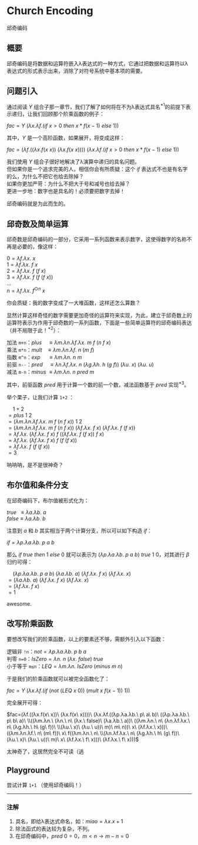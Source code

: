 # Church Encoding

邱奇编码

## 概要

邱奇编码是将数据和运算符嵌入λ表达式的一种方式，它通过把数据和运算符以λ表达式的形式表示出来，消除了对符号系统中基本项的需要。

## 问题引入

通过阅读 $Y$ 组合子那一章节，我们了解了如何将在不为λ表达式具名$^{*1}$的前提下表示递归，让我们回顾那个阶乘函数的例子：

$fac=Y\ (λx.λf.(if\ x > 0\ then\ x*f(x-1)\ else\ 1))$

其中，$Y$ 是一个高阶函数，如果展开，将变成这样：

$fac=(λf.((λx.f(x\ x))\ (λx.f(x\ x))))\ (λx.λf.(if\ x > 0\ then\ x*f(x-1)\ else\ 1))$

我们使用 $Y$ 组合子很好地解决了λ演算中递归的具名问题。  
但如果你是一个追求完美的人，相信你会有所质疑：这个 $if$ 表达式不也是有名字的么，为什么不把它也给去除掉？  
如果你更加严苛：为什么不把大于号和减号也给去掉？  
更进一步地：数字也是具名的！必须要把数字去掉！

邱奇编码就是为此而生的。

## 邱奇数及简单运算

邱奇数是邱奇编码的一部分，它采用一系列函数来表示数字，这使得数字的名称不再是必要的，像这样：

$0=λf.λx.\ x$  
$1=λf.λx.\ f\ x$  
$2=λf.λx.\ f\ (f\ x)$  
$3=λf.λx.\ f\ (f\ (f\ x))$  
$...$  
$n=λf.λx.\ f^{○n}\ x$

你会质疑：我的数字变成了一大堆函数，这样还怎么算数？  

显然计算这样奇怪的数字需要更加奇怪的运算符来实现，为此，建立于邱奇数上的运算符表示为作用于邱奇数的一系列函数，下面是一些简单运算符的邱奇编码表达（并不局限于此！$^{*2}$）：

加法 `m+n`：$plus\quad ≡ λm.λn.λf.λx.\ m\ f\ (n\ f\ x)$  
乘法 `m*n`：$mult\ \ \ ≡ λm.λn.λf.\ n\ (m\ f)$  
指数 `m^n`：$exp\quad\ ≡ λm.λn.\ n\ m$  
前驱 `n--`：$pred\quad ≡ λn.λf.λx.\ n\ (λg.λh.\ h\ (g\ f))\ (λu.\ x)\ (λu.\ u)$  
减法 `m-n`：$minus\ ≡ λm.λn.\ n\ pred\ m$

其中，前驱函数 $pred$ 用于计算一个数的前一个数，减法函数基于 $pred$ 实现$^{*3}$。

举个栗子，让我们计算 `1+2` ：

$\quad1+2$  
$=plus\ 1\ 2$  
$=(λm.λn.λf.λx.\ m\ f\ (n\ f\ x))\ 1\ 2$  
$=(λm.λn.λf.λx.\ m\ f\ (n\ f\ x))\ (λf.λx.\ f\ x)\ (λf.λx.\ f\ (f\ x))$  
$=λf.λx.\ (λf.λx.\ f\ x)\ f\ ((λf.λx.\ f\ (f\ x))\ f\ x)$  
$=λf.λx.\ (λf.λx.\ f\ x)\ f\ (f\ (f\ x))$  
$=λf.λx.\ f\ (f\ (f\ x))$  
$=3$

呐呐呐，是不是很神奇？

## 布尔值和条件分支

在邱奇编码下，布尔值被形式化为：

$true\ \ ≡λa.λb.\ a$  
$false≡λa.λb.\ b$

注意到 $a$ 和 $b$ 其实相当于两个计算分支，所以可以如下构造 $if$：

$if=λp.λa.λb.\ p\ a\ b$

那么 $if\ true\ then\ 1\ else\ 0$ 就可以表示为 $(λp.λa.λb.\ p\ a\ b)\ true\ 1\ 0$，对其进行 $β$ 归约可得：

$\quad(λp.λa.λb.\ p\ a\ b)\ (λa.λb.\ a)\ (λf.λx.\ f\ x)\ (λf.λx.\ x)$  
$=(λa.λb.\ a)\ (λf.λx.\ f\ x)\ (λf.λx.\ x)$  
$=(λf.λx.\ f\ x)$  
$=1$

awesome.

## 改写阶乘函数

要想改写我们的阶乘函数，以上的要素还不够，需额外引入以下函数：  

逻辑非 `!n`：$not=λp.λa.λb.\ p\ b\ a$  
判零 `n=0`：$IsZero=λn.\ n\ (λx.\ false)\ true$  
小于等于 `m≤n`：$LEQ=λm.λn.\ IsZero\ (minus\ m\ n)$

于是我们的阶乘函数就可以被完全函数化了：

$fac=Y\ (λx.λf.(if\ (not\ (LEQ\ x\ 0))\ (mult\ x\ f(x-1))\ 1))$

完全展开可得：

$fac=(λf.((λx.f(x\ x))\ (λx.f(x\ x))))\ (λx.λf.((λp.λa.λb.\ p\ a\ b)\ ((λp.λa.λb.\ p\ b\ a)\ \\((λm.λn.\ (λn.\ n\ (λx.\ false)\ (λa.λb.\ a))\ ((λm.λn.\ n\ (λn.λf.λx.\ n\ (λg.λh.\ h\ (g\ f))\ \\(λu.\ x)\ (λu.\ u))\ m)\ m\ n))\ x\ (λf.λx.\ x)))\ ((λm.λn.λf.\ n\ (m\ f))\ x\ f((λm.λn.\ n\ \\(λn.λf.λx.\ n\ (λg.λh.\ h\ (g\ f))\ (λu.\ x)\ (λu.\ u))\ m)\ x\ (λf.λx.\ f\ x)))\ (λf.λx.\ f\ x)))$

太神奇了，这居然完全不可读（逃

## Playground

尝试计算 `1+1` （使用邱奇编码！）

---

### 注解

1. 具名，即给λ表达式命名，如：$miao=λx.x+1$  
2. 除法函式的表达较为复杂，不列。
3. 在邱奇编码中，$pred\ 0=0$，$m<n→m-n=0$